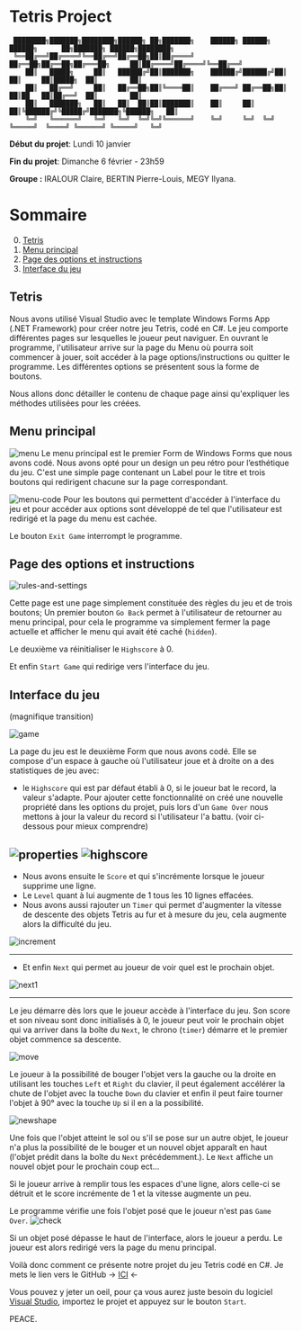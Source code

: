 ﻿# Tetris Project

     ████████╗███████╗████████╗██████╗ ██╗███████╗    ██████╗ ██████╗  ██████╗      ██╗███████╗ ██████╗████████╗
     ╚══██╔══╝██╔════╝╚══██╔══╝██╔══██╗██║██╔════╝    ██╔══██╗██╔══██╗██╔═══██╗     ██║██╔════╝██╔════╝╚══██╔══╝
        ██║   █████╗     ██║   ██████╔╝██║███████╗    ██████╔╝██████╔╝██║   ██║     ██║█████╗  ██║        ██║   
        ██║   ██╔══╝     ██║   ██╔══██╗██║╚════██║    ██╔═══╝ ██╔══██╗██║   ██║██   ██║██╔══╝  ██║        ██║   
        ██║   ███████╗   ██║   ██║  ██║██║███████║    ██║     ██║  ██║╚██████╔╝╚█████╔╝███████╗╚██████╗   ██║   
        ╚═╝   ╚══════╝   ╚═╝   ╚═╝  ╚═╝╚═╝╚══════╝    ╚═╝     ╚═╝  ╚═╝ ╚═════╝  ╚════╝ ╚══════╝ ╚═════╝   ╚═╝   

**Début du projet**: Lundi 10 janvier

**Fin du projet**: Dimanche 6 février - 23h59

**Groupe :** IRALOUR Claire, BERTIN Pierre-Louis, MEGY Ilyana.


# Sommaire
0. [Tetris](#tetris)
1. [Menu principal](#menu-principal)
2. [Page des options et instructions](#page-des-options-et-instructions)
3. [Interface du jeu](#interface-du-jeu)



## Tetris

Nous avons utilisé Visual Studio avec le template Windows Forms App (.NET Framework) pour créer notre jeu Tetris, codé en C#.
Le jeu comporte différentes pages sur lesquelles le joueur peut naviguer.
En ouvrant le programme, l'utilisateur arrive sur la page du Menu où pourra soit commencer à jouer, soit accéder à la page options/instructions ou quitter le programme.
Les différentes options se présentent sous la forme de boutons.

Nous allons donc détailler le contenu de chaque page ainsi qu'expliquer les méthodes utilisées pour les créées.

## Menu principal

![menu](https://cdn.discordapp.com/attachments/889061317321838627/939911707315298304/menu.png)
Le menu principal est le premier Form de Windows Forms que nous avons codé. Nous avons opté pour un design un peu rétro pour l’esthétique du jeu.
C'est une simple page contenant un Label pour le titre et trois boutons qui redirigent chacune sur la page correspondant.

![menu-code](https://cdn.discordapp.com/attachments/889061317321838627/939913508026449970/menucode.png)
Pour les boutons qui permettent d'accéder à l'interface du jeu et pour accéder aux options sont développé de tel que l'utilisateur est redirigé et la page du menu est cachée.

Le bouton ``Exit Game`` interrompt le programme.

## Page des options et instructions
![rules-and-settings](https://cdn.discordapp.com/attachments/889061317321838627/939927848397975562/settings.png)

Cette page est une page simplement constituée des règles du jeu et de trois boutons;
Un premier bouton ``Go Back`` permet à l'utilisateur de retourner au menu principal, pour cela le programme va simplement fermer la page actuelle et afficher le menu qui avait été caché (``hidden``).

Le deuxième va réinitialiser le ``Highscore`` à 0.

Et enfin ``Start Game`` qui redirige vers l'interface du jeu.

## Interface du jeu
(magnifique transition)

![game](https://cdn.discordapp.com/attachments/889061317321838627/939914805815418900/game.png)

La page du jeu est le deuxième Form que nous avons codé.
Elle se compose d'un espace à gauche où l'utilisateur joue et à droite on a des statistiques de jeu avec:
- le ``Highscore`` qui est par défaut établi à 0, si le joueur bat le record, la valeur s'adapte. Pour ajouter cette fonctionnalité on créé une nouvelle propriété dans les options du projet, puis lors d'un ``Game Over`` nous mettons à jour la valeur du record si l'utilisateur l'a battu. (voir ci-dessous pour mieux comprendre)

![properties](https://cdn.discordapp.com/attachments/889061317321838627/939917026896519248/properties.png)
![highscore](https://cdn.discordapp.com/attachments/889061317321838627/939917498902511636/highscore.png)
---
- Nous avons ensuite le ``Score`` et qui s'incrémente lorsque le joueur supprime une ligne.
- Le ``Level`` quant à lui augmente de 1 tous les 10 lignes effacées.
- Nous avons aussi rajouter un ``Timer`` qui permet d'augmenter la vitesse de descente des objets Tetris au fur et à mesure du jeu, cela augmente alors la difficulté du jeu.

![increment](https://cdn.discordapp.com/attachments/889061317321838627/939920189930217502/increment.png)

---

- Et enfin ``Next`` qui permet au joueur de voir quel est le prochain objet.

![next1](https://cdn.discordapp.com/attachments/889061317321838627/939921115952861305/next.png)

---

Le jeu démarre dès lors que le joueur accède à l'interface du jeu.
Son score et son niveau sont donc initialisés à 0, le joueur peut voir le prochain objet qui va arriver dans la boîte du ``Next``, le chrono (``timer``) démarre et le premier objet commence sa descente.

![move](https://cdn.discordapp.com/attachments/889061317321838627/939923793483276328/move.png)

Le joueur à la possibilité de bouger l'objet vers la gauche ou la droite en utilisant les touches ``Left`` et ``Right`` du clavier, il peut également accélérer la chute de l'objet avec la touche ``Down`` du clavier et enfin il peut faire tourner l'objet à 90° avec la touche ``Up`` si il en a la possibilité.

![newshape](https://cdn.discordapp.com/attachments/889061317321838627/939925421061980190/newshape.png)

Une fois que l'objet atteint le sol ou s'il se pose sur un autre objet, le joueur n'a plus la possibilité de le bouger et un nouvel objet apparaît en haut (l'objet prédit dans la boîte du ``Next`` précédemment.).
Le ``Next`` affiche un nouvel objet pour le prochain coup ect...

Si le joueur arrive à remplir tous les espaces d'une ligne, alors celle-ci se détruit et le score incrémente de 1 et la vitesse augmente un peu.

Le programme vérifie une fois l'objet posé que le joueur n'est pas ``Game Over``.
![check](https://cdn.discordapp.com/attachments/889061317321838627/939926522201006120/check.png)

Si un objet posé dépasse le haut de l'interface, alors le joueur a perdu.
Le joueur est alors redirigé vers la page du menu principal.

Voilà donc comment ce présente notre projet du jeu Tetris codé en C#.
Je mets le lien vers le GitHub → [ICI](https://github.com/IlyanaMegy/Tetris_Project) ←

Vous pouvez y jeter un oeil, pour ça vous aurez juste besoin du logiciel [Visual Studio](https://visualstudio.microsoft.com/fr/vs/), importez le projet et appuyez sur le bouton ``Start``.

PEACE.


